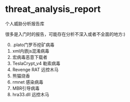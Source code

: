 # threat_analysis_report
个人威胁分析报告库

很多是入门时的报告，可能存在分析不深入或者不全面的地方:)

0. .plato门罗币挖矿病毒
1. xml内嵌js混淆病毒
2. 宏病毒恶意下载者
3. TeslaCrypt_v4 勒索病毒
4. Revenge RAT 远控木马
5. 熊猫烧香
6. rmnet 感染病毒
7. MBR引导病毒
8. hra33.dll 远控木马